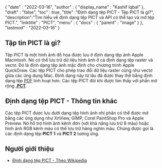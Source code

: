 {
  "date" : "2022-03-16",
  "author" : {
    "display_name" : "Kashif Iqbal"
},
  "draft" : "false",
  "toc" : true,
  "title" :"Định dạng tệp PICT - Tệp PICT là gì?",
  "description":"Tìm hiểu về định dạng tệp PICT và API có thể tạo và mở tệp PICT.",
  "linktitle" : "PICT",
  "menu" : {
    "docs" : {
      "parent" : "image"
}
},
  "lastmod" : "2022-03-16"
}

## Tập tin PICT là gì?

Tệp PICT là một hình ảnh đồ họa được lưu ở định dạng tệp ảnh Apple Macintosh. Nó có thể lưu trữ dữ liệu hình ảnh ở cả định dạng tệp raster và vectơ. Đó là định dạng tệp ảnh mặc định cho chương trình Apple QuickDraw. Các tệp PICT cho phép trao đổi dữ liệu raster cũng như vectơ giữa các ứng dụng Mac. Định dạng này từ lâu đã được thay thế bằng định dạng tệp [PDF](/vi/pdf/) linh hoạt hơn. Các tệp PICT đôi khi được tìm thấy với phần mở rộng **[.PCT](/vi/image/pct/)**.

## Định dạng tệp PICT - Thông tin khác

Các tệp PICT được lưu dưới dạng tệp hình ảnh nhị phân có thể được mở bằng các ứng dụng như XnView, GIMP, Corel PaintShop Pro và Apple Preview. Nó hỗ trợ hình ảnh kênh đơn (với khả năng lưu trữ 8 màu) hoặc hình ảnh RGB kênh màu có thể lưu trữ hàng nghìn màu. Chúng được gọi là các định dạng tệp **PICT 1** và **PICT 2** tương ứng.

## Người giới thiệu

* [Định dạng tệp PICT - Theo Wikipedia](https://en.wikipedia.org/wiki/PICT)


